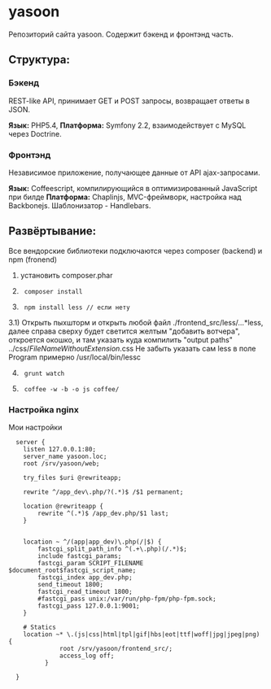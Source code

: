 yasoon
======

Репозиторий сайта yasoon. Содержит бэкенд и фронтэнд часть.

## Структура:

### Бэкенд
REST-like API, принимает GET и POST запросы, возвращает ответы в JSON.

**Язык:** PHP5.4, 
**Платформа:** Symfony 2.2, взаимодействует с MySQL через Doctrine.

### Фронтэнд 
Независимое приложение, получающее данные от API ajax-запросами.

**Язык:** Coffeescript, компилирующийся в оптимизированный JavaScript при билде
**Платформа:** Chaplinjs, MVC-фреймворк, настройка над Backbonejs. Шаблонизатор - Handlebars.

## Развёртывание:
Все вендорские библиотеки подключаются через composer (backend) и npm (fronend)

1) установить composer.phar

1)      composer install

3)      npm install less // если нету 

3.1) Открыть пыхшторм и открыть любой файл ./frontend_src/less/...*less, 
     далее справа сверху будет светится желтым "добавить вотчера", откроется окошко, 
     и там указать куда компилить "output paths" ../css/$FileNameWithoutExtension$.css
     Не забыть указать сам less в поле Program примерно /usr/local/bin/lessc

4)      grunt watch

5)      coffee -w -b -o js coffee/

### Настройка nginx 

Мои настройки

      server {
        listen 127.0.0.1:80;
      	server_name yasoon.loc;
      	root /srv/yasoon/web;
      	 
      	try_files $uri @rewriteapp;
      
        rewrite ^/app_dev\.php/?(.*)$ /$1 permanent;
      	 
      	location @rewriteapp {
      		rewrite ^(.*)$ /app_dev.php/$1 last;
      	}
      	 
      	 
      	location ~ ^/(app|app_dev)\.php(/|$) {
      		fastcgi_split_path_info ^(.+\.php)(/.*)$;
      		include fastcgi_params;
      		fastcgi_param SCRIPT_FILENAME $document_root$fastcgi_script_name;
      		fastcgi_index app_dev.php;
      		send_timeout 1800;
      		fastcgi_read_timeout 1800;
      		#fastcgi_pass unix:/var/run/php-fpm/php-fpm.sock;
      		fastcgi_pass 127.0.0.1:9001;
      	}
      	 
      	# Statics
      	location ~* \.(js|css|html|tpl|gif|hbs|eot|ttf|woff|jpg|jpeg|png) {
                  root /srv/yasoon/frontend_src/;
                  access_log off;
              }
      
      }




